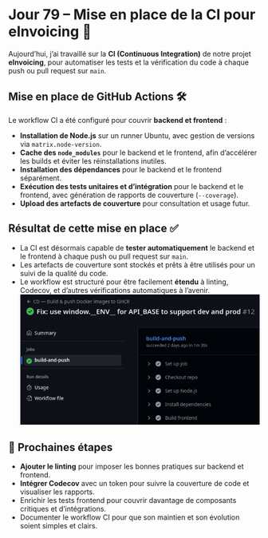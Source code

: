 # Jour 79 – Mise en place de la CI pour eInvoicing 🚀

Aujourd’hui, j’ai travaillé sur la **CI (Continuous Integration)** de notre projet **eInvoicing**, pour automatiser les tests et la vérification du code à chaque push ou pull request sur `main`.

## Mise en place de GitHub Actions 🛠️

Le workflow CI a été configuré pour couvrir **backend et frontend** :

* **Installation de Node.js** sur un runner Ubuntu, avec gestion de versions via `matrix.node-version`.
* **Cache des `node_modules`** pour le backend et le frontend, afin d’accélérer les builds et éviter les réinstallations inutiles.
* **Installation des dépendances** pour le backend et le frontend séparément.
* **Exécution des tests unitaires et d’intégration** pour le backend et le frontend, avec génération de rapports de couverture (`--coverage`).
* **Upload des artefacts de couverture** pour consultation et usage futur.

## Résultat de cette mise en place ✅

* La CI est désormais capable de **tester automatiquement** le backend et le frontend à chaque push ou pull request sur `main`.
* Les artefacts de couverture sont stockés et prêts à être utilisés pour un suivi de la qualité du code.
* Le workflow est structuré pour être facilement **étendu** à linting, Codecov, et d’autres vérifications automatiques à l’avenir.
![Lancement de l'intégration](../images/jour79/ci.png)

## 📌 Prochaines étapes

* **Ajouter le linting** pour imposer les bonnes pratiques sur backend et frontend.
* **Intégrer Codecov** avec un token pour suivre la couverture de code et visualiser les rapports.
* Enrichir les tests frontend pour couvrir davantage de composants critiques et d’intégrations.
* Documenter le workflow CI pour que son maintien et son évolution soient simples et clairs.
